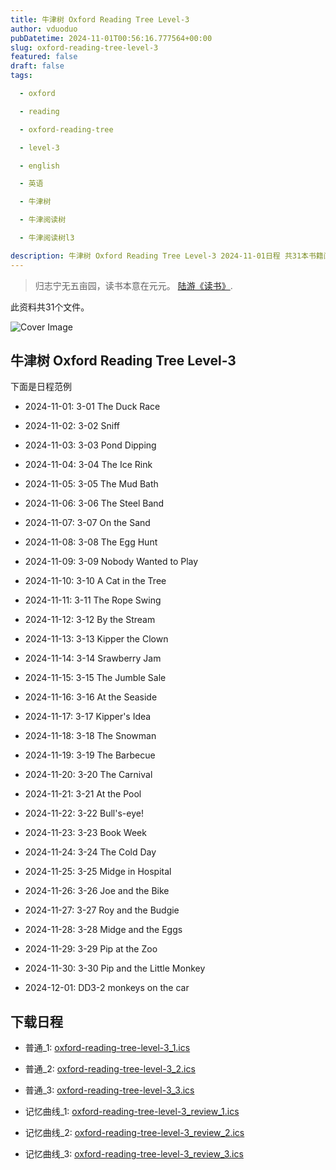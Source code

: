 ```yaml
---
title: 牛津树 Oxford Reading Tree Level-3
author: vduoduo
pubDatetime: 2024-11-01T00:56:16.777564+00:00
slug: oxford-reading-tree-level-3
featured: false
draft: false
tags:

  - oxford

  - reading

  - oxford-reading-tree

  - level-3

  - english

  - 英语

  - 牛津树

  - 牛津阅读树

  - 牛津阅读树l3

description: 牛津树 Oxford Reading Tree Level-3 2024-11-01日程 共31本书籍阅读计划
---
```


> 归志宁无五亩园，读书本意在元元。 [陆游《读书》](./). 

此资料共31个文件。

![Cover Image](/oxford-reading-tree-level-3.jpeg)

## 牛津树 Oxford Reading Tree Level-3

下面是日程范例


- 2024-11-01:  3-01 The Duck Race

- 2024-11-02:  3-02 Sniff

- 2024-11-03:  3-03 Pond Dipping

- 2024-11-04:  3-04 The Ice Rink

- 2024-11-05:  3-05 The Mud Bath

- 2024-11-06:  3-06 The Steel Band

- 2024-11-07:  3-07 On the Sand

- 2024-11-08:  3-08 The Egg Hunt

- 2024-11-09:  3-09 Nobody Wanted to Play

- 2024-11-10:  3-10 A Cat in the Tree

- 2024-11-11:  3-11 The Rope Swing

- 2024-11-12:  3-12 By the Stream

- 2024-11-13:  3-13 Kipper the Clown

- 2024-11-14:  3-14 Srawberry  Jam

- 2024-11-15:  3-15 The Jumble Sale

- 2024-11-16:  3-16 At the Seaside

- 2024-11-17:  3-17 Kipper's Idea

- 2024-11-18:  3-18 The Snowman

- 2024-11-19:  3-19 The Barbecue

- 2024-11-20:  3-20 The Carnival

- 2024-11-21:  3-21 At the Pool

- 2024-11-22:  3-22 Bull's-eye!

- 2024-11-23:  3-23 Book Week

- 2024-11-24:  3-24 The Cold Day

- 2024-11-25:  3-25 Midge in Hospital

- 2024-11-26:  3-26 Joe and the Bike

- 2024-11-27:  3-27 Roy and the Budgie

- 2024-11-28:  3-28 Midge and the Eggs

- 2024-11-29:  3-29 Pip at the Zoo

- 2024-11-30:  3-30 Pip and the Little Monkey

- 2024-12-01:  DD3-2 monkeys on  the car


## 下载日程


- 普通_1: [oxford-reading-tree-level-3_1.ics](/2024-11-01/oxford-reading-tree-level-3_1.ics "oxford-reading-tree-level-3_1.ics")

- 普通_2: [oxford-reading-tree-level-3_2.ics](/2024-11-01/oxford-reading-tree-level-3_2.ics "oxford-reading-tree-level-3_2.ics")

- 普通_3: [oxford-reading-tree-level-3_3.ics](/2024-11-01/oxford-reading-tree-level-3_3.ics "oxford-reading-tree-level-3_3.ics")

- 记忆曲线_1: [oxford-reading-tree-level-3_review_1.ics](/2024-11-01/oxford-reading-tree-level-3_review_1.ics "oxford-reading-tree-level-3_review_1.ics")

- 记忆曲线_2: [oxford-reading-tree-level-3_review_2.ics](/2024-11-01/oxford-reading-tree-level-3_review_2.ics "oxford-reading-tree-level-3_review_2.ics")

- 记忆曲线_3: [oxford-reading-tree-level-3_review_3.ics](/2024-11-01/oxford-reading-tree-level-3_review_3.ics "oxford-reading-tree-level-3_review_3.ics")
